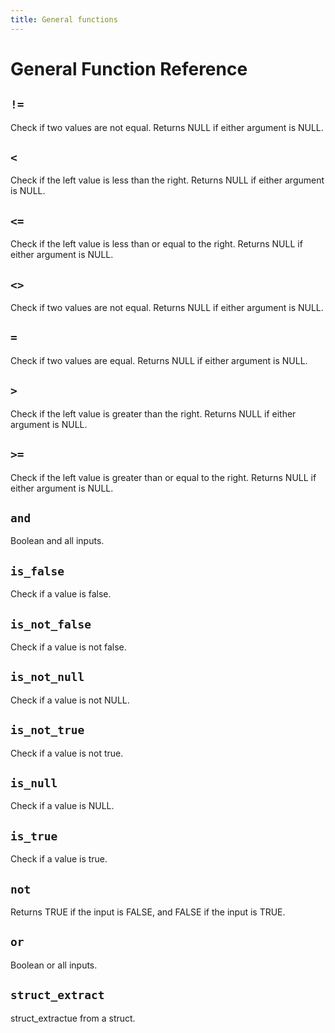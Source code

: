 ```yaml
---
title: General functions
---
```


# General Function Reference

<!-- DOCSGEN_START general_functions -->

## `!=`

Check if two values are not equal. Returns NULL if either argument is NULL.

## `<`

Check if the left value is less than the right. Returns NULL if either argument is NULL.

## `<=`

Check if the left value is less than or equal to the right. Returns NULL if either argument is NULL.

## `<>`

Check if two values are not equal. Returns NULL if either argument is NULL.

## `=`

Check if two values are equal. Returns NULL if either argument is NULL.

## `>`

Check if the left value is greater than the right. Returns NULL if either argument is NULL.

## `>=`

Check if the left value is greater than or equal to the right. Returns NULL if either argument is NULL.

## `and`

Boolean and all inputs.

## `is_false`

Check if a value is false.

## `is_not_false`

Check if a value is not false.

## `is_not_null`

Check if a value is not NULL.

## `is_not_true`

Check if a value is not true.

## `is_null`

Check if a value is NULL.

## `is_true`

Check if a value is true.

## `not`

Returns TRUE if the input is FALSE, and FALSE if the input is TRUE.

## `or`

Boolean or all inputs.

## `struct_extract`

struct_extractue from a struct.


<!-- DOCSGEN_END -->
